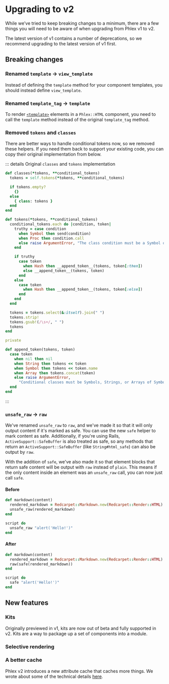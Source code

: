 # Upgrading to v2

While we’ve tried to keep breaking changes to a minimum, there are a few things you will need to be aware of when upgrading from Phlex v1 to v2.

The latest version of v1 contains a number of deprecations, so we recommend upgrading to the latest version of v1 first.

## Breaking changes

### Renamed `template` → `view_template`

Instead of defining the `template` method for your component templates, you should instead define `view_template`.

### Renamed `template_tag` → `template`

To render [`<template>`](https://developer.mozilla.org/en-US/docs/Web/HTML/Element/template) elements in a `Phlex::HTML` component, you need to call the `template` method instead of the original `template_tag` method.

### Removed `tokens` and `classes`

There are better ways to handle conditional tokens now, so we removed these helpers. If you need them back to support your existing code, you can copy their original implementation from below.

::: details Original `classes` and `tokens` implementation

```ruby
def classes(*tokens, **conditional_tokens)
  tokens = self.tokens(*tokens, **conditional_tokens)

  if tokens.empty?
    {}
  else
    { class: tokens }
  end
end

def tokens(*tokens, **conditional_tokens)
  conditional_tokens.each do |condition, token|
    truthy = case condition
      when Symbol then send(condition)
      when Proc then condition.call
      else raise ArgumentError, "The class condition must be a Symbol or a Proc."
    end

    if truthy
      case token
        when Hash then __append_token__(tokens, token[:then])
        else __append_token__(tokens, token)
      end
    else
      case token
        when Hash then __append_token__(tokens, token[:else])
      end
    end
  end

  tokens = tokens.select(&:itself).join(" ")
  tokens.strip!
  tokens.gsub!(/\s+/, " ")
  tokens
end

private

def append_token(tokens, token)
  case token
    when nil then nil
    when String then tokens << token
    when Symbol then tokens << token.name
    when Array then tokens.concat(token)
    else raise ArgumentError,
      "Conditional classes must be Symbols, Strings, or Arrays of Symbols or Strings."
  end
end
```

:::

### `unsafe_raw` → `raw`

We've renamed `unsafe_raw` to `raw`, and we've made it so that it will only output content if it's marked as safe. You can use the new `safe` helper to mark content as safe. Additionally, if you're using Rails, `ActiveSupport::SafeBuffer` is also treated as safe, so any methods that return an `ActiveSupport::SafeBuffer` (like `String#html_safe`) can also be output by `raw`.

With the addition of `safe`, we've also made it so that element blocks that return safe content will be output with `raw` instead of `plain`. This means if the only content inside an element was an `unsafe_raw` call, you can now just call `safe`.

#### Before
```ruby
def markdown(content)
  rendered_markdown = Redcarpet::Markdown.new(Redcarpet::Render::HTML).render(content)
  unsafe_raw(rendered_markdown)
end
```
```ruby
script do
  unsafe_raw "alert('Hello!')"
end
```

#### After
```ruby
def markdown(content)
  rendered_markdown = Redcarpet::Markdown.new(Redcarpet::Render::HTML).render(content)
  raw(safe(rendered_markdown))
end
```
```ruby
script do
  safe "alert('Hello!')"
end
```

## New features

### Kits

Originally previewed in v1, kits are now out of beta and fully supported in v2. Kits are a way to package up a set of components into a module.

### Selective rendering

### A better cache

Phlex v2 introduces a new attribute cache that caches more things. We wrote about some of the technical details [here](/design/caching).
